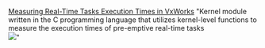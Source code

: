 
[Measuring Real-Time Tasks Execution Times in VxWorks](https://github.com/axel-ra/Real-Time-Execution-Times-using-VxWorks.git)
"Kernel module written in the C programming language that
utilizes kernel-level functions to measure the execution times of pre-emptive real-time tasks<br/><img src='/images/500x300.png'>"
